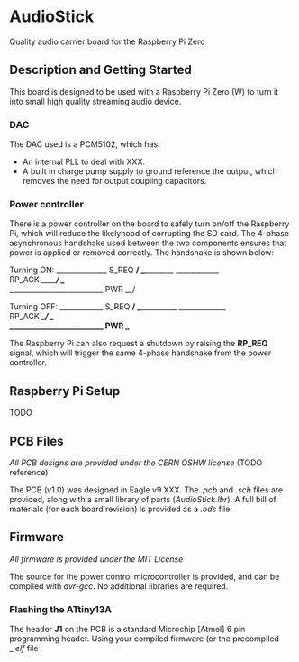 # AudioStick

Quality audio carrier board for the Raspberry Pi Zero

## Description and Getting Started

This board is designed to be used with a Raspberry Pi Zero (W) to turn it into small high quality streaming audio device.

### DAC

The DAC used is a PCM5102, which has:
 * An internal PLL to deal with XXX.
 * A built in charge pump supply to ground reference the output, which removes the need for output coupling capacitors.

### Power controller

There is a power controller on the board to safely turn on/off the Raspberry Pi, which will reduce the likelyhood of corrupting the SD card. The 4-phase asynchronous handshake used between the two components ensures that power is applied or removed correctly. The handshake is shown below:

Turning ON:
           ______________
S_REQ   __/              \___________
                  ____________   
RP_ACK  _________/            \______   
           __________________________
PWR     __/

Turning OFF:
           ____________
S_REQ   __/            \_____________
                 _____________   
RP_ACK  ________/             \______   
        _________________________
PWR                              \___

The Raspberry Pi can also request a shutdown by raising the **RP_REQ** signal, which will trigger the same 4-phase handshake from the power controller.

## Raspberry Pi Setup

TODO

## PCB Files

*All PCB designs are provided under the CERN OSHW license* (TODO reference)

The PCB (v1.0) was designed in Eagle v9.XXX. The *.pcb* and *.sch* files are provided, along with a small library of parts (*AudioStick.lbr*). A full bill of materials (for each board revision) is provided as a *.ods* file.

## Firmware

*All firmware is provided under the MIT License*

The source for the power control microcontroller is provided, and can be compiled with *avr-gcc*. No additional libraries are required.

### Flashing the ATtiny13A

The header **J1** on the PCB is a standard Microchip [Atmel] 6 pin programming header. Using your compiled firmware (or the precompiled _*.elf* file


